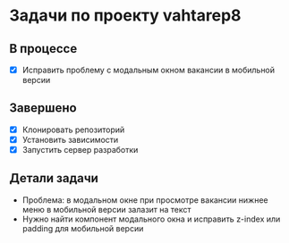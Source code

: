 # Задачи по проекту vahtarep8

## В процессе
- [x] Исправить проблему с модальным окном вакансии в мобильной версии

## Завершено
- [x] Клонировать репозиторий
- [x] Установить зависимости
- [x] Запустить сервер разработки

## Детали задачи
- Проблема: в модальном окне при просмотре вакансии нижнее меню в мобильной версии залазит на текст
- Нужно найти компонент модального окна и исправить z-index или padding для мобильной версии
